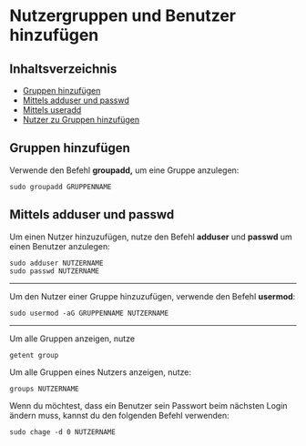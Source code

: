 # Nutzergruppen und Benutzer hinzufügen 


## Inhaltsverzeichnis
- [Gruppen hinzufügen](#gruppen-hinzufügen)
- [Mittels adduser und passwd](#mittels-adduser-und-passwd)
- [Mittels useradd](#gruppen-anlegen)
- [Nutzer zu Gruppen hinzufügen](#nutzer-zu-gruppen-hinzufügen)

## Gruppen hinzufügen
Verwende den Befehl **groupadd,** um eine Gruppe anzulegen: 
```shell
sudo groupadd GRUPPENNAME 
```
 

## Mittels adduser und passwd
Um einen Nutzer hinzuzufügen, nutze den Befehl **adduser** und **passwd** um einen Benutzer anzulegen: 
```shell
sudo adduser NUTZERNAME 
sudo passwd NUTZERNAME 
```
--- 
Um den Nutzer einer Gruppe hinzuzufügen, verwende den Befehl **usermod**: 
```shell
sudo usermod -aG GRUPPENNAME NUTZERNAME 
```

---
Um alle Gruppen anzeigen, nutze 
```shell
getent group 
```
 

Um alle Gruppen eines Nutzers anzeigen, nutze: 
```shell
groups NUTZERNAME 
```

Wenn du möchtest, dass ein Benutzer sein Passwort beim nächsten Login ändern muss, kannst du den folgenden Befehl verwenden:
```shell
sudo chage -d 0 NUTZERNAME
```